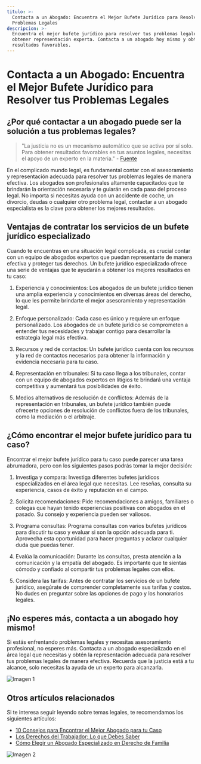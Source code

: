 ```yaml
---
titulo: >-
  Contacta a un Abogado: Encuentra el Mejor Bufete Jurídico para Resolver tus
  Problemas Legales
descripcion: >-
  Encuentra el mejor bufete jurídico para resolver tus problemas legales y
  obtener representación experta. Contacta a un abogado hoy mismo y obtén
  resultados favorables.
---
```


# Contacta a un Abogado: Encuentra el Mejor Bufete Jurídico para Resolver tus Problemas Legales

## ¿Por qué contactar a un abogado puede ser la solución a tus problemas legales?

> "La justicia no es un mecanismo automático que se activa por sí solo. Para obtener resultados favorables en tus asuntos legales, necesitas el apoyo de un experto en la materia." - [Fuente](https://markdowntohtml.com)

En el complicado mundo legal, es fundamental contar con el asesoramiento y representación adecuada para resolver tus problemas legales de manera efectiva. Los abogados son profesionales altamente capacitados que te brindarán la orientación necesaria y te guiarán en cada paso del proceso legal. No importa si necesitas ayuda con un accidente de coche, un divorcio, deudas o cualquier otro problema legal, contactar a un abogado especialista es la clave para obtener los mejores resultados.

## Ventajas de contratar los servicios de un bufete jurídico especializado

Cuando te encuentras en una situación legal complicada, es crucial contar con un equipo de abogados expertos que puedan representarte de manera efectiva y proteger tus derechos. Un bufete jurídico especializado ofrece una serie de ventajas que te ayudarán a obtener los mejores resultados en tu caso:

1. Experiencia y conocimientos: Los abogados de un bufete jurídico tienen una amplia experiencia y conocimientos en diversas áreas del derecho, lo que les permite brindarte el mejor asesoramiento y representación legal.

2. Enfoque personalizado: Cada caso es único y requiere un enfoque personalizado. Los abogados de un bufete jurídico se comprometen a entender tus necesidades y trabajar contigo para desarrollar la estrategia legal más efectiva.

3. Recursos y red de contactos: Un bufete jurídico cuenta con los recursos y la red de contactos necesarios para obtener la información y evidencia necesaria para tu caso.

4. Representación en tribunales: Si tu caso llega a los tribunales, contar con un equipo de abogados expertos en litigios te brindará una ventaja competitiva y aumentará tus posibilidades de éxito.

5. Medios alternativos de resolución de conflictos: Además de la representación en tribunales, un bufete jurídico también puede ofrecerte opciones de resolución de conflictos fuera de los tribunales, como la mediación o el arbitraje.

## ¿Cómo encontrar el mejor bufete jurídico para tu caso?

Encontrar el mejor bufete jurídico para tu caso puede parecer una tarea abrumadora, pero con los siguientes pasos podrás tomar la mejor decisión:

1. Investiga y compara: Investiga diferentes bufetes jurídicos especializados en el área legal que necesitas. Lee reseñas, consulta su experiencia, casos de éxito y reputación en el campo.

2. Solicita recomendaciones: Pide recomendaciones a amigos, familiares o colegas que hayan tenido experiencias positivas con abogados en el pasado. Su consejo y experiencia pueden ser valiosos.

3. Programa consultas: Programa consultas con varios bufetes jurídicos para discutir tu caso y evaluar si son la opción adecuada para ti. Aprovecha esta oportunidad para hacer preguntas y aclarar cualquier duda que puedas tener.



4. Evalúa la comunicación: Durante las consultas, presta atención a la comunicación y la empatía del abogado. Es importante que te sientas cómodo y confiado al compartir tus problemas legales con ellos.



5. Considera las tarifas: Antes de contratar los servicios de un bufete jurídico, asegúrate de comprender completamente sus tarifas y costos. No dudes en preguntar sobre las opciones de pago y los honorarios legales.



## ¡No esperes más, contacta a un abogado hoy mismo!



Si estás enfrentando problemas legales y necesitas asesoramiento profesional, no esperes más. Contacta a un abogado especializado en el área legal que necesitas y obtén la representación adecuada para resolver tus problemas legales de manera efectiva. Recuerda que la justicia está a tu alcance, solo necesitas la ayuda de un experto para alcanzarla.



![Imagen 1](./img/contacta-abogado-1.webp)



## Otros artículos relacionados



Si te interesa seguir leyendo sobre temas legales, te recomendamos los siguientes artículos:



- [10 Consejos para Encontrar el Mejor Abogado para tu Caso](https://markdowntohtml.com/articulo-1)
- [Los Derechos del Trabajador: Lo que Debes Saber](https://markdowntohtml.com/articulo-2)
- [Cómo Elegir un Abogado Especializado en Derecho de Familia](https://markdowntohtml.com/articulo-3)



![Imagen 2](./img/contacta-abogado-2.webp)


